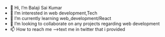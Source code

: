 - 👋 Hi, I’m Balaji Sai Kumar
- 👀 I’m interested in web development,Tech
- 🌱 I’m currently learning web_development/React
- 💞️ I’m looking to collaborate on any projects regarding web development
- 📫 How to reach me -->text me in twitter that i provided

<!---
balajisaikumar2000/balajisaikumar2000 is a ✨ special ✨ repository because its `README.md` (this file) appears on your GitHub profile.
You can click the Preview link to take a look at your changes.
--->
